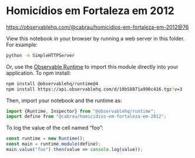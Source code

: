 # Homicídios em Fortaleza em 2012

https://observablehq.com/@cabrau/homicidios-em-fortaleza-em-2012@76

View this notebook in your browser by running a web server in this folder. For
example:

~~~sh
python -m SimpleHTTPServer
~~~

Or, use the [Observable Runtime](https://github.com/observablehq/runtime) to
import this module directly into your application. To npm install:

~~~sh
npm install @observablehq/runtime@4
npm install https://api.observablehq.com/d/10b58871a990c416.tgz?v=3
~~~

Then, import your notebook and the runtime as:

~~~js
import {Runtime, Inspector} from "@observablehq/runtime";
import define from "@cabrau/homicidios-em-fortaleza-em-2012";
~~~

To log the value of the cell named “foo”:

~~~js
const runtime = new Runtime();
const main = runtime.module(define);
main.value("foo").then(value => console.log(value));
~~~
